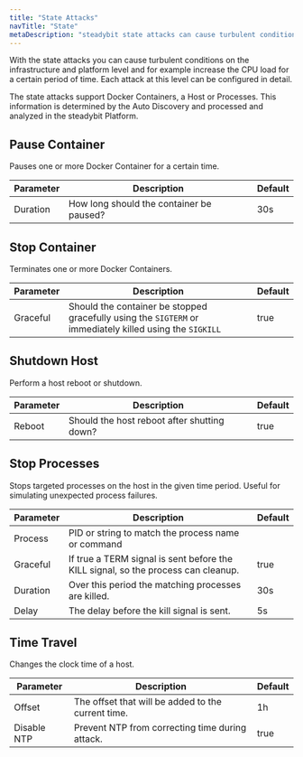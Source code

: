 ```yaml
---
title: "State Attacks"
navTitle: "State"
metaDescription: "steadybit state attacks can cause turbulent conditions on the infrastructure and platform level"
---
```


With the state attacks you can cause turbulent conditions on the infrastructure and platform level and for example increase the CPU load for a certain period of time. Each attack at this level can be configured in detail.

The state attacks support Docker Containers, a Host or Processes. This information is determined by the Auto Discovery and processed and analyzed in the steadybit Platform.

## Pause Container
Pauses one or more Docker Container for a certain time.

| Parameter   |      Description      | Default |
|----------|-------------|-------------|
| Duration | How long should the container be paused? | 30s |

## Stop Container
Terminates one or more Docker Containers.

| Parameter   |      Description      | Default |
|----------|-------------|-------------|
| Graceful |  Should the container be stopped gracefully using the `SIGTERM` or immediately killed using the `SIGKILL` | true |

## Shutdown Host
Perform a host reboot or shutdown.

| Parameter   |      Description      | Default |
|----------|-------------|-------------|
| Reboot | Should the host reboot after shutting down? | true |

## Stop Processes
Stops targeted processes on the host in the given time period. Useful for simulating unexpected process failures.

| Parameter   |      Description      | Default |
|----------|-------------|-------------|
| Process |  PID or string to match the process name or command | |
| Graceful | If true a TERM signal is sent before the KILL signal, so the process can cleanup. | true |
| Duration | Over this period the matching processes are killed. | 30s |
| Delay | The delay before the kill signal is sent. | 5s |

## Time Travel
Changes the clock time of a host.

| Parameter   |      Description      | Default |
|----------|-------------|-------------|
| Offset |  The offset that will be added to the current time. | 1h |
| Disable NTP |  Prevent NTP from correcting time during attack. | true |
